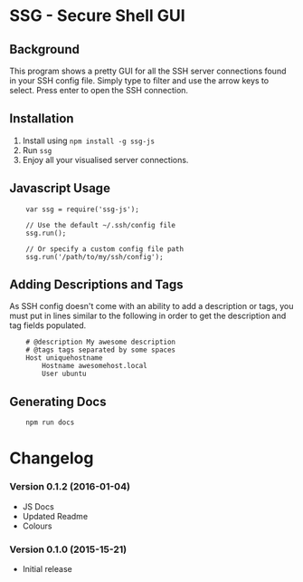 # SSG - Secure Shell GUI

## Background
This program shows a pretty GUI for all the SSH server connections found in your SSH config file.
Simply type to filter and use the arrow keys to select. Press enter to open the SSH connection.

## Installation
1. Install using `npm install -g ssg-js`
2. Run ``ssg`` 
3. Enjoy all your visualised server connections.

## Javascript Usage
```
	var ssg = require('ssg-js');

	// Use the default ~/.ssh/config file
	ssg.run();

	// Or specify a custom config file path
	ssg.run('/path/to/my/ssh/config');
```

## Adding Descriptions and Tags
As SSH config doesn't come with an ability to add a description or tags, you must put in lines similar to the following in order to get the description and tag fields populated.

```
	# @description My awesome description
	# @tags tags separated by some spaces
	Host uniquehostname
		Hostname awesomehost.local
		User ubuntu
```

## Generating Docs

```
	npm run docs
```

# Changelog

### Version 0.1.2 (2016-01-04)
* JS Docs
* Updated Readme
* Colours

### Version 0.1.0 (2015-15-21)
* Initial release

